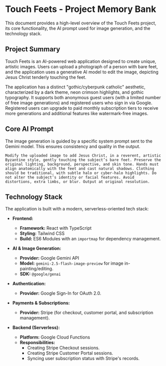 # Touch Feets - Project Memory Bank

This document provides a high-level overview of the Touch Feets project, its core functionality, the AI prompt used for image generation, and the technology stack.

## Project Summary

Touch Feets is an AI-powered web application designed to create unique, artistic images. Users can upload a photograph of a person with bare feet, and the application uses a generative AI model to edit the image, depicting Jesus Christ tenderly touching the feet.

The application has a distinct "gothic/cyberpunk catholic" aesthetic, characterized by a dark theme, neon crimson highlights, and gothic typography. It supports both anonymous guest users (with a limited number of free image generations) and registered users who sign in via Google. Registered users can upgrade to paid monthly subscription tiers to receive more generations and additional features like watermark-free images.

## Core AI Prompt

The image generation is guided by a specific system prompt sent to the Gemini model. This ensures consistency and quality in the output.

```
Modify the uploaded image to add Jesus Christ, in a reverent, artistic Byzantine style, gently touching the subject’s bare feet. Preserve the original lighting, background, perspective, and skin tone. Hands must align anatomically with the feet and cast natural shadows. Clothing should be traditional, with subtle halo or cyber-halo highlights. Do not alter the subject’s identity or facial features. Avoid distortions, extra limbs, or blur. Output at original resolution.
```

## Technology Stack

The application is built with a modern, serverless-oriented tech stack:

-   **Frontend:**
    -   **Framework:** React with TypeScript
    -   **Styling:** Tailwind CSS
    -   **Build:** ES6 Modules with an `importmap` for dependency management.

-   **AI & Image Generation:**
    -   **Provider:** Google Gemini API
    -   **Model:** `gemini-2.5-flash-image-preview` for image in-painting/editing.
    -   **SDK:** `@google/genai`

-   **Authentication:**
    -   **Provider:** Google Sign-In for OAuth 2.0.

-   **Payments & Subscriptions:**
    -   **Provider:** Stripe (for checkout, customer portal, and subscription management).

-   **Backend (Serverless):**
    -   **Platform:** Google Cloud Functions
    -   **Responsibilities:**
        -   Creating Stripe Checkout sessions.
        -   Creating Stripe Customer Portal sessions.
        -   Syncing user subscription status with Stripe's records.
